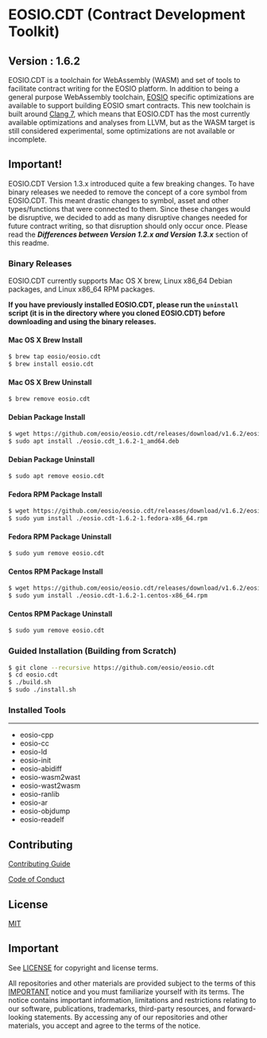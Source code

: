 # EOSIO.CDT (Contract Development Toolkit)
## Version : 1.6.2

EOSIO.CDT is a toolchain for WebAssembly (WASM) and set of tools to facilitate contract writing for the EOSIO platform.  In addition to being a general purpose WebAssembly toolchain, [EOSIO](https://github.com/eosio/eos) specific optimizations are available to support building EOSIO smart contracts.  This new toolchain is built around [Clang 7](https://github.com/eosio/llvm), which means that EOSIO.CDT has the most currently available optimizations and analyses from LLVM, but as the WASM target is still considered experimental, some optimizations are not available or incomplete.

## Important!
EOSIO.CDT Version 1.3.x introduced quite a few breaking changes.  To have binary releases we needed to remove the concept of a core symbol from EOSIO.CDT. This meant drastic changes to symbol, asset and other types/functions that were connected to them. Since these changes would be disruptive, we decided to add as many disruptive changes needed for future contract writing, so that disruption should only occur once. Please read the **_Differences between Version 1.2.x and Version 1.3.x_** section of this readme.

### Binary Releases
EOSIO.CDT currently supports Mac OS X brew, Linux x86_64 Debian packages, and Linux x86_64 RPM packages.

**If you have previously installed EOSIO.CDT, please run the `uninstall` script (it is in the directory where you cloned EOSIO.CDT) before downloading and using the binary releases.**

#### Mac OS X Brew Install
```sh
$ brew tap eosio/eosio.cdt
$ brew install eosio.cdt
```
#### Mac OS X Brew Uninstall
```sh
$ brew remove eosio.cdt
```
#### Debian Package Install
```sh
$ wget https://github.com/eosio/eosio.cdt/releases/download/v1.6.2/eosio.cdt_1.6.2-1_amd64.deb
$ sudo apt install ./eosio.cdt_1.6.2-1_amd64.deb
```
#### Debian Package Uninstall
```sh
$ sudo apt remove eosio.cdt
```

#### Fedora RPM Package Install
```sh
$ wget https://github.com/eosio/eosio.cdt/releases/download/v1.6.2/eosio.cdt-1.6.2-1.fedora-x86_64.rpm
$ sudo yum install ./eosio.cdt-1.6.2-1.fedora-x86_64.rpm
```

#### Fedora RPM Package Uninstall
```sh
$ sudo yum remove eosio.cdt
```

#### Centos RPM Package Install
```sh
$ wget https://github.com/eosio/eosio.cdt/releases/download/v1.6.2/eosio.cdt-1.6.2-1.centos-x86_64.rpm
$ sudo yum install ./eosio.cdt-1.6.2-1.centos-x86_64.rpm
```

#### Centos RPM Package Uninstall
```sh
$ sudo yum remove eosio.cdt
```

### Guided Installation (Building from Scratch)
```sh
$ git clone --recursive https://github.com/eosio/eosio.cdt
$ cd eosio.cdt
$ ./build.sh
$ sudo ./install.sh
```

### Installed Tools
---
* eosio-cpp
* eosio-cc
* eosio-ld
* eosio-init
* eosio-abidiff
* eosio-wasm2wast
* eosio-wast2wasm
* eosio-ranlib
* eosio-ar
* eosio-objdump
* eosio-readelf

## Contributing

[Contributing Guide](./CONTRIBUTING.md)

[Code of Conduct](./CONTRIBUTING.md#conduct)

## License

[MIT](./LICENSE)

## Important

See [LICENSE](./LICENSE) for copyright and license terms.

All repositories and other materials are provided subject to the terms of this [IMPORTANT](./IMPORTANT.md) notice and you must familiarize yourself with its terms.  The notice contains important information, limitations and restrictions relating to our software, publications, trademarks, third-party resources, and forward-looking statements.  By accessing any of our repositories and other materials, you accept and agree to the terms of the notice.
